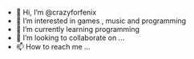 - 👋 Hi, I’m @crazyforfenix
- 👀 I’m interested in games , music and programming
- 🌱 I’m currently learning programming
- 💞️ I’m looking to collaborate on ...
- 📫 How to reach me ...

<!---
crazyforfenix/crazyforfenix is a ✨ special ✨ repository because its `README.md` (this file) appears on your GitHub profile.
You can click the Preview link to take a look at your changes.
--->
